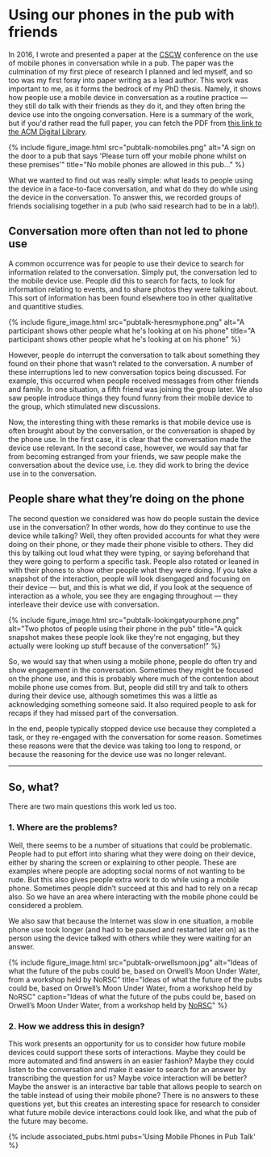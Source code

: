 # Using our phones in the pub with friends

In 2016, I wrote and presented a paper at the [CSCW](http://cscw.acm.org/2016 "Computer-Supported Cooperative Work and Social Computing conference") conference on the use of mobile phones in conversation while in a pub. The paper was the culmination of my first piece of research I planned and led myself, and so too was my first foray into paper writing as a lead author. This work was important to me, as it forms the bedrock of my PhD thesis. Namely, it shows how people use a mobile device in conversation as a routine practice — they still do talk with their friends as they do it, and they often bring the device use into the ongoing conversation. Here is a summary of the work, but if you'd rather read the full paper, you can fetch the PDF from [this link to the ACM Digital Library](https://www.porcheron.uk/pubs/using-mobile-phones-in-pub-talk "Read the paper on the ACM Digital Library").

<!--more-->

{% include figure_image.html src="pubtalk-nomobiles.png" alt="A sign on the door to a pub that says 'Please turn off your mobile phone whilst on these premises'" title="No mobile phones are allowed in this pub…" %}

What we wanted to find out was really simple: what leads to people using the device in a face-to-face conversation, and what do they do while using the device in the conversation. To answer this, we recorded groups of friends socialising together in a pub (who said research had to be in a lab!). 

## Conversation more often than not led to phone use

A common occurrence was for people to use their device to search for information related to the conversation. Simply put, the conversation led to the mobile device use. People did this to search for facts, to look for information relating to events, and to share photos they were talking about. This sort of information has been found elsewhere too in other qualitative and quantitive studies.

{% include figure_image.html src="pubtalk-heresmyphone.png" alt="A participant shows other people what he's looking at on his phone" title="A participant shows other people what he's looking at on his phone" %}

However, people do interrupt the conversation to talk about something they found on their phone that wasn’t related to the conversation. A number of these interruptions led to new conversation topics being discussed. For example, this occurred when people received messages from other friends and family. In one situation, a fifth friend was joining the group later. We also saw people introduce things they found funny from their mobile device to the group, which stimulated new discussions.

Now, the interesting thing with these remarks is that mobile device use is often brought about by the conversation, or the conversation is shaped by the phone use. In the first case, it is clear that the conversation made the device use relevant. In the second case, however, we would say that far from becoming estranged from your friends, we saw people make the conversation about the device use, i.e. they did work to bring the device use in to the conversation.

## People share what they’re doing on the phone

The second question we considered was how do people sustain the device use in the conversation? In other words, how do they continue to use the device while talking? Well, they often provided accounts for what they were doing on their phone, or they made their phone visible to others. They did this by talking out loud what they were typing, or saying beforehand that they were going to perform a specific task. People also rotated or leaned in with their phones to show other people what they were doing. If you take a snapshot of the interaction, people will look disengaged and focusing on their device — but, and this is what we did, if you look at the sequence of interaction as a whole, you see they are engaging throughout — they interleave their device use with conversation.

{% include figure_image.html src="pubtalk-lookingatyourphone.png" alt="Two photos of people using their phone in the pub" title="A quick snapshot makes these people look like they're not engaging, but they actually were looking up stuff because of the conversation!" %}

So, we would say that when using a mobile phone, people do often try and show engagement in the conversation. Sometimes they might be focused on the phone use, and this is probably where much of the contention about mobile phone use comes from. But, people did still try and talk to others during their device use, although sometimes this was a little as acknowledging something someone said. It also required people to ask for recaps if they had missed part of the conversation.

In the end, people typically stopped device use because they completed a task, or they re-engaged with the conversation for some reason. Sometimes these reasons were that the device was taking too long to respond, or because the reasoning for the device use was no longer relevant.

---

## So, what?
There are two main questions this work led us too.

### 1. Where are the problems?

Well, there seems to be a number of situations that could be problematic. People had to put effort into sharing what they were doing on their device, either by sharing the screen or explaining to other people. These are examples where people are adopting social norms of not wanting to be rude. But this also gives people extra work to do while using a mobile phone. Sometimes people didn’t succeed at this and had to rely on a recap also. So we have an area where interacting with the mobile phone could be considered a problem.

We also saw that because the Internet was slow in one situation, a mobile phone use took longer (and had to be paused and restarted later on) as the person using the device talked with others while they were waiting for an answer.

{% include figure_image.html src="pubtalk-orwellsmoon.jpg" alt="Ideas of what the future of the pubs could be, based on Orwell’s Moon Under Water, from a workshop held by NoRSC" title="Ideas of what the future of the pubs could be, based on Orwell’s Moon Under Water, from a workshop held by NoRSC" caption="Ideas of what the future of the pubs could be, based on Orwell’s Moon Under Water, from a workshop held by <a href='http://www.nor.sc/' title='Northumbria Social Computing'>NoRSC</a>" %}

### 2. How we address this in design?

This work presents an opportunity for us to consider how future mobile devices could support these sorts of interactions. Maybe they could be more automated and find answers in an easier fashion? Maybe they could listen to the conversation and make it easier to search for an answer by transcribing the question for us? Maybe voice interaction will be better? Maybe the answer is an interactive bar table that allows people to search on the table instead of using their mobile phone? There is no answers to these questions yet, but this creates an interesting space for research to consider what future mobile device interactions could look like, and what the pub of the future may become.

{% include associated_pubs.html pubs='Using Mobile Phones in Pub Talk' %}
